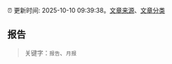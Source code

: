 :alarm_clock: 更新时间: 2025-10-10 09:39:38。[文章来源](/README.md)、[文章分类](/TAGS.md)

## 报告


> 关键字：`报告`、`月报`



